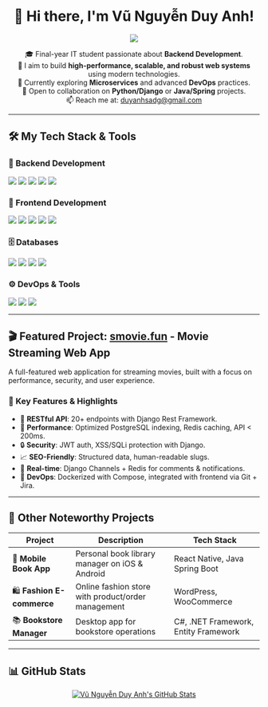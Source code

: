 <h1 align="center">👋 Hi there, I'm Vũ Nguyễn Duy Anh!</h1>

<p align="center">
  <a href="https://github.com/eja-edo">
    <img src="https://github-readme-stats.vercel.app/api/top-langs/?username=eja-edo&layout=compact&theme=dark&hide_border=true" />
  </a>
</p>

<p align="center">
  🎓 Final-year IT student passionate about <strong>Backend Development</strong>. <br/>
  🚀 I aim to build <strong>high-performance, scalable, and robust web systems</strong> using modern technologies. <br/>
  🌱 Currently exploring <strong>Microservices</strong> and advanced <strong>DevOps</strong> practices. <br/>
  👯 Open to collaboration on <strong>Python/Django</strong> or <strong>Java/Spring</strong> projects. <br/>
  📫 Reach me at: <a href="mailto:duyanhsadg@gmail.com">duyanhsadg@gmail.com</a>
</p>

---

## 🛠️ My Tech Stack & Tools

### 🔧 Backend Development
<p>
  <img src="https://img.shields.io/badge/Python-3776AB?style=for-the-badge&logo=python&logoColor=white"/>
  <img src="https://img.shields.io/badge/Django-092E20?style=for-the-badge&logo=django&logoColor=white"/>
  <img src="https://img.shields.io/badge/Django%20REST-A30000?style=for-the-badge&logo=django&logoColor=white"/>
  <img src="https://img.shields.io/badge/Spring_Boot-6DB33F?style=for-the-badge&logo=spring&logoColor=white"/>
  <img src="https://img.shields.io/badge/Java-ED8B00?style=for-the-badge&logo=java&logoColor=white"/>
</p>

### 🎨 Frontend Development
<p>
  <img src="https://img.shields.io/badge/JavaScript-F7DF1E?style=for-the-badge&logo=javascript&logoColor=black"/>
  <img src="https://img.shields.io/badge/React-61DAFB?style=for-the-badge&logo=react&logoColor=black"/>
  <img src="https://img.shields.io/badge/React_Native-20232A?style=for-the-badge&logo=react&logoColor=61DAFB"/>
  <img src="https://img.shields.io/badge/HTML5-E34F26?style=for-the-badge&logo=html5&logoColor=white"/>
  <img src="https://img.shields.io/badge/CSS3-1572B6?style=for-the-badge&logo=css3&logoColor=white"/>
</p>

### 🗄️ Databases
<p>
  <img src="https://img.shields.io/badge/PostgreSQL-4169E1?style=for-the-badge&logo=postgresql&logoColor=white"/>
  <img src="https://img.shields.io/badge/MySQL-4479A1?style=for-the-badge&logo=mysql&logoColor=white"/>
  <img src="https://img.shields.io/badge/MS_SQL_Server-CC2927?style=for-the-badge&logo=microsoft-sql-server&logoColor=white"/>
  <img src="https://img.shields.io/badge/Redis-DC382D?style=for-the-badge&logo=redis&logoColor=white"/>
</p>

### ⚙️ DevOps & Tools
<p>
  <img src="https://img.shields.io/badge/Git-F05032?style=for-the-badge&logo=git&logoColor=white"/>
  <img src="https://img.shields.io/badge/Docker-2496ED?style=for-the-badge&logo=docker&logoColor=white"/>
  <img src="https://img.shields.io/badge/Jira-0052CC?style=for-the-badge&logo=jira&logoColor=white"/>
</p>

---

## 🎬 Featured Project: [smovie.fun](https://smovie.fun) - Movie Streaming Web App

A full-featured web application for streaming movies, built with a focus on performance, security, and user experience.

### 🔑 Key Features & Highlights
- 🔹 **RESTful API**: 20+ endpoints with Django Rest Framework.
- 🚀 **Performance**: Optimized PostgreSQL indexing, Redis caching, API < 200ms.
- 🔒 **Security**: JWT auth, XSS/SQLi protection with Django.
- 📈 **SEO-Friendly**: Structured data, human-readable slugs.
- 💬 **Real-time**: Django Channels + Redis for comments & notifications.
- 🐳 **DevOps**: Dockerized with Compose, integrated with frontend via Git + Jira.

---

## 🚀 Other Noteworthy Projects

| Project                      | Description                                                       | Tech Stack                              |
|-----------------------------|-------------------------------------------------------------------|-----------------------------------------|
| 📱 **Mobile Book App**       | Personal book library manager on iOS & Android                    | React Native, Java Spring Boot          |
| 🛍️ **Fashion E-commerce**    | Online fashion store with product/order management                | WordPress, WooCommerce                  |
| 📚 **Bookstore Manager**      | Desktop app for bookstore operations                              | C#, .NET Framework, Entity Framework    |

---

## 📊 GitHub Stats

<p align="center">
  <a href="https://github.com/eja-edo">
    <img src="https://github-readme-stats.vercel.app/api?username=eja-edo&show_icons=true&theme=dark&line_height=27&hide_border=true" alt="Vũ Nguyễn Duy Anh's GitHub Stats"/>
  </a>
</p>
